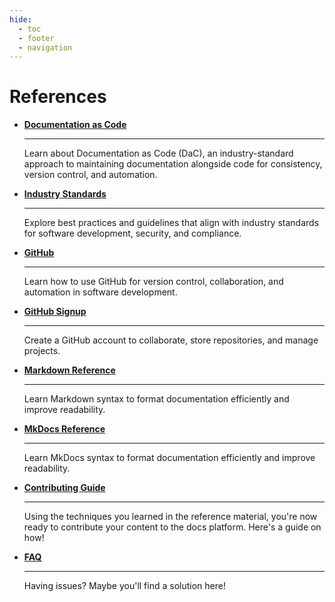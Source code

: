 ```yaml
---
hide:
  - toc
  - footer
  - navigation
---
```


# References

<div class="grid cards" markdown>

-   __[Documentation as Code](00-docs-as-code.md)__

    ---

    Learn about Documentation as Code (DaC), an industry-standard approach to maintaining documentation alongside code for consistency, version control, and automation.

-   __[Industry Standards](01-others-using-dac.md)__

    ---

    Explore best practices and guidelines that align with industry standards for software development, security, and compliance.

-   __[GitHub](03-git-reference.md)__

    ---

    Learn how to use GitHub for version control, collaboration, and automation in software development.

-   __[GitHub Signup](https://github.com/signup)__

    ---

    Create a GitHub account to collaborate, store repositories, and manage projects.

-   __[Markdown Reference](04-md-reference.md)__

    ---

    Learn Markdown syntax to format documentation efficiently and improve readability.

-   __[MkDocs Reference](mkdocs/index.md)__

    ---

    Learn MkDocs syntax to format documentation efficiently and improve readability.

-   __[Contributing Guide](02-contributing-guide.md)__

    ---

    Using the techniques you learned in the reference material, you're now ready to contribute your content to the docs platform. Here's a guide on how!

-   __[FAQ](05-FAQ.md)__

    ---

    Having issues? Maybe you'll find a solution here!

</div>

<link rel="stylesheet" href="/landing-page.css">
